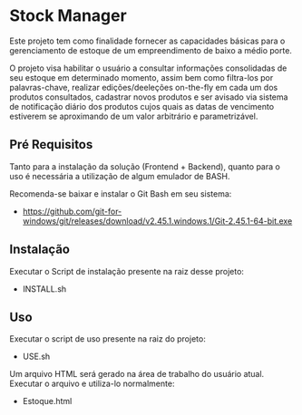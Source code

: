 # Stock Manager

Este projeto tem como finalidade fornecer as capacidades básicas para o gerenciamento de estoque de um empreendimento de baixo a médio porte.

O projeto visa habilitar o usuário a consultar informações consolidadas de seu estoque em determinado momento, assim bem como filtra-los por palavras-chave, realizar edições/deeleções on-the-fly em cada um dos produtos consultados, cadastrar novos produtos e ser avisado via sistema de notificação diário dos produtos cujos quais as datas de vencimento estiverem se aproximando de um valor arbitrário e parametrizável.

## Pré Requisitos

Tanto para a instalação da solução (Frontend + Backend), quanto para o uso é necessária a utilização de algum emulador de BASH.

Recomenda-se baixar e instalar o Git Bash em seu sistema:
* https://github.com/git-for-windows/git/releases/download/v2.45.1.windows.1/Git-2.45.1-64-bit.exe

## Instalação
Executar o Script de instalação presente na raiz desse projeto:
* INSTALL.sh

## Uso
Executar o script de uso presente na raiz do projeto:
* USE.sh

Um arquivo HTML será gerado na área de trabalho do usuário atual.
Executar o arquivo e utiliza-lo normalmente:
* Estoque.html